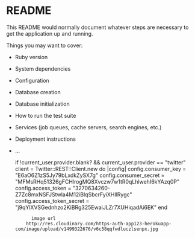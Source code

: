 # README

This README would normally document whatever steps are necessary to get the
application up and running.

Things you may want to cover:

* Ruby version

* System dependencies

* Configuration

* Database creation

* Database initialization

* How to run the test suite

* Services (job queues, cache servers, search engines, etc.)

* Deployment instructions

* ...




   if !current_user.provider.blank? && current_user.provider == "twitter"
          client = Twitter::REST::Client.new do |config|
            config.consumer_key        = "E6aO6Z1zS5Jy79bLxdkZySX7g"
            config.consumer_secret     = "MFMsRHq51326gFCHlrogMQ8Xvczw7w1tR0qLhlwehI6kYAzq0P"
            config.access_token        = "3270634260-Z7Zc8mxNSFJStwla4M12iBlqSbcrFyiXHIlRygc"
            config.access_token_secret = "j9qYlXVSGednhzo2KiBRg325EwaiJLZr7XUHiqadAi6EK"
          end  

          	image url
          http://res.cloudinary.com/https-auth-app123-herokuapp-com/image/upload/v1499322676/v6c58qqfwdluczlsenpx.jpg